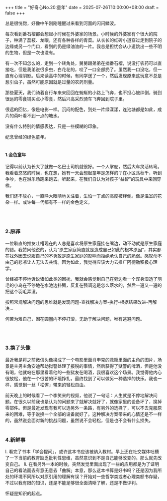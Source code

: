 +++
title = "好奇心No.20:童年"
date = 2025-07-26T10:00:00+08:00
draft = false
+++

总是很恍惚，好像中午刚刚睡醒过来看到河面的闪闪鳞波。
<!--more-->

每次看到番石榴都会想起小时候在外婆家的场景。小时候的外婆家有个很大的院子，种满了荔枝、龙眼，还有各种各样的青菜。从长长的红砖小道穿过走到院子的边缘或另一个门口，看到的仍是绿油油的一片。我总是担忧会从小道跳出一些不明的生物，但是一次也没有。

有一次不知怎么的，走到一个转角处，舅舅跟弟弟在摘番石榴，说没打农药可以直接吃，但是我弟说很多虫，白花花的，咬了一口全部扔了。虽然我一口没吃，但一直有心理阴影。后来读高中的时候，有同学送了一个，然后发现原来这玩意不总是惹引虫子，虽然可能原因就是过量的农药剂量。

那些夏天，我们骑着自行车来来回回在蜿蜒的小路上飞奔，也不担心被绊倒，骑到很远的零食铺买点小零食，然后兴高采烈骑车飞奔回到院子里。

很远的回忆，像是电影一样。沉闷的配色，到处一片绿漾漾，连池塘都是如此，成片的荷叶看不到一点的塘水。

没有什么特别的情感表达，只是一些模糊的印象。

纪念曾经的绿色童年。
<br>
<br>

#### 1.金色童年

记得以前认为长大了就做一名巴士司机就很好。一个人掌舵，然后大车灵活转弯。我看着悠悠的时候，也在想，她有一天会想起童年是怎样的？在小区荡秋千，听到争吵，也在游乐场跑来跑去。听起来，在我们自认为对孩子“益智”的玩具中来回穿梭。

我们还不放心，一直睁大眼睛地关注着，生怕一丁点的高度被绊倒。像是温室的花朵一样。或许每一代都有不一样的金色定义。

<br>
<br>

### 2.原罪
一位耿直的推友吐槽现在的人总是喜欢将原生家庭挂在嘴边，动不动就是原生家庭的错。我赞同他说的，认为“原生家庭简直就是造成自己如此的根本原因”，其实都在找外因去说服自己的不勇敢是原生家庭的影响而拒绝承认自己的脆弱。感叹命不由己的悲凉让人无法去共情。因为如此，我觉得应该大力去推广阿德勒积极心理学。

曾经被不停地诉说诸如此类的困扰，我就会感觉到自己在旁边看一个浑身湿透了羽毛的小鸟在不停地在水池边扑腾，反复在强调这是怎么落水的，然后一遍又一遍的把这个羽毛弄湿。

按照常规解决问题的思维就是发现问题-查找解决方案-执行-根据结果改进-再解决…

何苦为难自己，困在圆圈内不停打滚，无助于解决问题，唯有逃避问题。

<br>
<br>

### 3.换了头像

最近我是将之前微信头像换成了一个电影里面肖申克的救赎里面的主角的图片，场景是主男主角安迪帮助狱警处理了报税的事情，然后获得了狱警的啤酒，但是他没有喝，他就站在那里看着他的一些狱友在喝酒，我很喜欢这个场景。我觉得他内心很放松，他在一个很苦的环境挣扎，最终找到了可以做另一种选择的快乐。我也一样，感觉到一丝「松懈」带来的轻松自由。


前天晚上的时候看了一个李笑来的视频，他说了一句话：人生就是不停地解决问题。在很久以前我也是认为的问题来了就解决就好了，就像家里的设备坏了，换掉零部件。但是最近发现有我可以选另外一条路，有另外的选择了，可以不去克服原来的困难，等于说换一个全部的设备就好了。这种解决方案带来的心情还是不一样的，虽然说会面对新的挑战问题，虽然说不会轻松，但是也不会有什么损失。
<br>
<br>
### 4.新鲜事

I. 看完了书本「学会提问」，或许这本书应该被纳入教材。早上还在社交媒体吐槽了一下当前的教育缺乏批判性思维，虽然意识到不是自己能够改变的。那么就先改变自己。
Ii. 在看另外一本的时候，突然发觉里面出现了一些的应用都是为了证明自己的看法而去有意无意去「曲解」本意，那么这本书算是好书吗？还是因为我所处的环境不同所以对原引用的理解有误？开始对一些哲学类或者心理类额书存疑，不过以我有限的知识，还是不能足够很全面清晰了解，还是不做评判。

怀疑是知识的起点。

